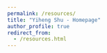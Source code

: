 ```yaml
---
permalink: /resources/
title: "Yiheng Shu - Homepage"
author_profile: true
redirect_from: 
  - /resources.html
---
```

